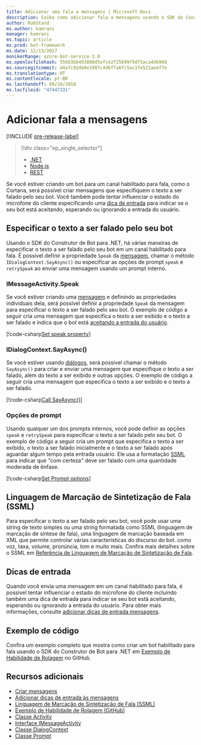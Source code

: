 ```yaml
---
title: Adicionar uma fala a mensagens | Microsoft Docs
description: Saiba como adicionar fala a mensagens usando o SDK do Construtor de Bot para .NET.
author: RobStand
ms.author: kamrani
manager: kamrani
ms.topic: article
ms.prod: bot-framework
ms.date: 12/13/2017
monikerRange: azure-bot-service-3.0
ms.openlocfilehash: 55663bb493808d5efce2f25699f9df5aca4db968
ms.sourcegitcommit: d4afc924b0e1907c4d6f7a6fc5ac1fe521aeef7e
ms.translationtype: HT
ms.contentlocale: pt-BR
ms.lasthandoff: 09/28/2018
ms.locfileid: "47447331"
---
```

# <a name="add-speech-to-messages"></a>Adicionar fala a mensagens

[!INCLUDE [pre-release-label](../includes/pre-release-label-v3.md)]

> [!div class="op_single_selector"]
> - [.NET](../dotnet/bot-builder-dotnet-text-to-speech.md)
> - [Node.js](../nodejs/bot-builder-nodejs-text-to-speech.md)
> - [REST](../rest-api/bot-framework-rest-connector-text-to-speech.md)

Se você estiver criando um bot para um canal habilitado para fala, como o Cortana, será possível criar mensagens que especifiquem o texto a ser falado pelo seu bot. Você também pode tentar influenciar o estado do microfone do cliente especificando uma [dica de entrada](bot-builder-dotnet-add-input-hints.md) para indicar se o seu bot está aceitando, esperando ou ignorando a entrada do usuário.

## <a name="specify-text-to-be-spoken-by-your-bot"></a>Especificar o texto a ser falado pelo seu bot

Usando o SDK do Construtor de Bot para .NET, há várias maneiras de especificar o texto a ser falado pelo seu bot em um canal habilitado para fala. É possível definir a propriedade `Speak` da [mensagem][IMessageActivity], chamar o método `IDialogContext.SayAsync()` ou especificar as opções de prompt `speak` e `retrySpeak` ao enviar uma mensagem usando um prompt interno.

### <a id="message-speak"></a> IMessageActivity.Speak

Se você estiver criando uma [mensagem][IMessageActivity] e definindo as propriedades individuais dela, será possível definir a propriedade `Speak` da mensagem para especificar o texto a ser falado pelo seu bot. O exemplo de código a seguir cria uma mensagem que especifica o texto a ser exibido e o texto a ser falado e indica que o bot está [aceitando a entrada do usuário](bot-builder-dotnet-add-input-hints.md).

[!code-csharp[Set speak property](../includes/code/dotnet-text-to-speech.cs#Speak1)]

### <a id="say-async"></a> IDialogContext.SayAsync()

Se você estiver usando [diálogos](bot-builder-dotnet-dialogs.md), será possível chamar o método `SayAsync()` para criar e enviar uma mensagem que especifique o texto a ser falado, além do texto a ser exibido e outras opções. O exemplo de código a seguir cria uma mensagem que especifica o texto a ser exibido e o texto a ser falado.

[!code-csharp[Call SayAsync()](../includes/code/dotnet-text-to-speech.cs#Speak2)]

### <a id="prompt-options"></a> Opções de prompt

Usando qualquer um dos prompts internos, você pode definir as opções `speak` e `retrySpeak` para especificar o texto a ser falado pelo seu bot. O exemplo de código a seguir cria um prompt que especifica o texto a ser exibido, o texto a ser falado inicialmente e o texto a ser falado após aguardar algum tempo pela entrada usuário. Ele usa a formatação [SSML](#ssml) para indicar que "com certeza" deve ser falado com uma quantidade moderada de ênfase.

[!code-csharp[Set Prompt options](../includes/code/dotnet-text-to-speech.cs#Speak3)]

## <a id="ssml"></a> Linguagem de Marcação de Sintetização de Fala (SSML)

Para especificar o texto a ser falado pelo seu bot, você pode usar uma string de texto simples ou uma string formatada como SSML (linguagem de marcação de síntese de fala), uma linguagem de marcação baseada em XML que permite controlar várias características do discurso do bot. como voz, taxa, volume, pronúncia, tom e muito mais. Confira mais detalhes sobre o SSML em <a href="https://msdn.microsoft.com/en-us/library/hh378377(v=office.14).aspx" target="_blank">Referência de Linguagem de Marcação de Sintetização de Fala</a>.

## <a name="input-hints"></a>Dicas de entrada

Quando você envia uma mensagem em um canal habilitado para fala, é possível tentar influenciar o estado do microfone do cliente incluindo também uma dica de entrada para indicar se seu bot está aceitando, esperando ou ignorando a entrada do usuário. Para obter mais informações, consulte [adicionar dicas de entrada mensagens](bot-builder-dotnet-add-input-hints.md).

## <a name="sample-code"></a>Exemplo de código 

Confira um exemplo completo que mostra como criar um bot habilitado para fala usando o SDK do Construtor de Bot para .NET em <a href="https://github.com/Microsoft/BotBuilder-Samples/tree/v3-sdk-samples/CSharp" target="_blank">Exemplo de Habilidade de Rolagem</a> no GitHub.

## <a name="additional-resources"></a>Recursos adicionais

- [Criar mensagens](bot-builder-dotnet-create-messages.md)
- [Adicionar dicas de entrada às mensagens](bot-builder-dotnet-add-input-hints.md)
- <a href="https://msdn.microsoft.com/en-us/library/hh378377(v=office.14).aspx" target="_blank">Linguagem de Marcação de Sintetização de Fala (SSML)</a>
- <a href="https://github.com/Microsoft/BotBuilder-Samples/tree/master/CSharp/demo-RollerSkill" target="_blank">Exemplo de Habilidade de Rolagem (GitHub)</a>
- <a href="https://docs.botframework.com/en-us/csharp/builder/sdkreference/dc/d2f/class_microsoft_1_1_bot_1_1_connector_1_1_activity.html" target="_blank">Classe Activity</a>
- <a href="/dotnet/api/microsoft.bot.connector.imessageactivity" target="_blank">Interface IMessageActivity</a>
- <a href="/dotnet/api/microsoft.bot.builder.dialogs.internals.dialogcontext" target="_blank">Classe DialogContext</a>
- <a href="/dotnet/api/microsoft.bot.builder.dialogs.internals.prompt-2" target="_blank">Classe Prompt</a>

[IMessageActivity]: /dotnet/api/microsoft.bot.connector.imessageactivity


